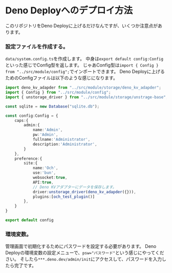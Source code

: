 # Deno Deployへのデプロイ方法
このリポジトリをDeno Deployに上げるだけなんですが、いくつか注意点があります。
### 設定ファイルを作成する。
`data/system.config.ts`を作成します。
中身は`export default config:Config`といった感じでConfig型を返します。
じゃあConfig型は`import { Config } from "../src/module/config";`でインポートできます。
Deno Deployに上げるためのConfigファイルは以下のような感じになります。
```ts
import deno_kv_adapder from "../src/module/storage/deno_kv_adapder";
import { Config } from "../src/module/config";
import { unstorage_driver } from "../src/module/storage/unstrage-base";

const sqlite = new Database("sqlite.db");

const config:Config = {
    caps:{
        admin:{
            name:'Admin',
            pw:'Admin',
            fullname:'Administrator',
            description:'Administrator',
        }
    },
    preference:{
        site:{
            name:'Och',
            use:'bun',
            websocket:true,
            API:true,
            // Deno KVアダプターにデータを保存します。
            driver:unstorage_driver(deno_kv_adapder({})),
            plugins:[och_test_plugin()]
        },
    }
}

export default config
```
### 環境変数。
管理画面で初期化するためにパスワードを設定する必要があります。
Deno Deployの環境変数の設定メニューで、`psw="パスワード"`という感じにやってください。
そしたら`***.deno.dev/admin/init`にアクセスして、パスワードを入力したら完了です。
